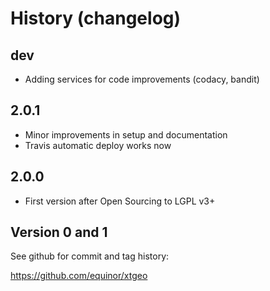 # History (changelog) #

## dev ##

  * Adding services for code improvements (codacy, bandit)

## 2.0.1 ##

  * Minor improvements in setup and documentation
  * Travis automatic deploy works now

## 2.0.0 ##

  * First version after Open Sourcing to LGPL v3+

## Version 0 and 1 ##

See github for commit and tag history:

https://github.com/equinor/xtgeo
